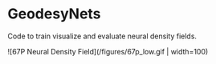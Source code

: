 # GeodesyNets
Code to train visualize and evaluate neural density fields.

![67P Neural Density Field](/figures/67p_low.gif | width=100)
